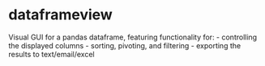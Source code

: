 # dataframeview
Visual GUI for a pandas dataframe, featuring functionality for:  - controlling the displayed columns  - sorting, pivoting, and filtering  - exporting the results to text/email/excel
